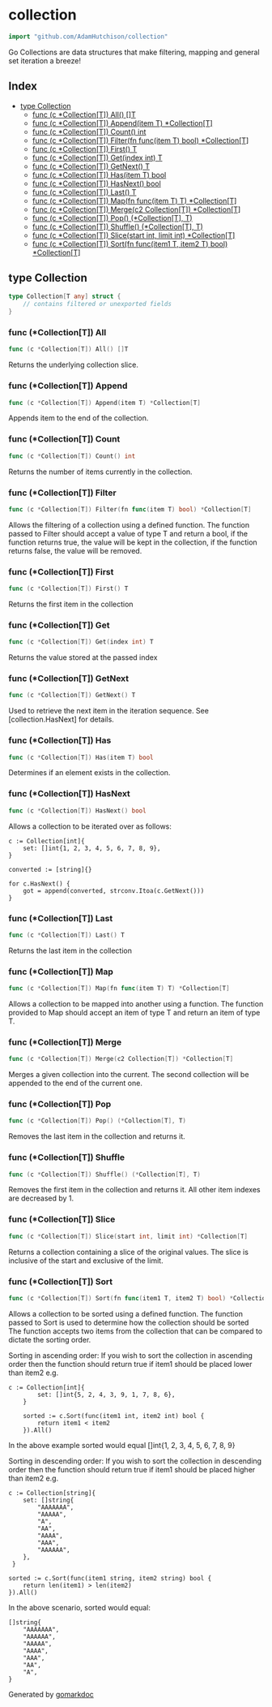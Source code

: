 <!-- Code generated by gomarkdoc. DO NOT EDIT -->

# collection

```go
import "github.com/AdamHutchison/collection"
```

Go Collections are data structures that make filtering, mapping and general set iteration a breeze\!

## Index

- [type Collection](<#type-collection>)
  - [func (c *Collection[T]) All() []T](<#func-collectiont-all>)
  - [func (c *Collection[T]) Append(item T) *Collection[T]](<#func-collectiont-append>)
  - [func (c *Collection[T]) Count() int](<#func-collectiont-count>)
  - [func (c *Collection[T]) Filter(fn func(item T) bool) *Collection[T]](<#func-collectiont-filter>)
  - [func (c *Collection[T]) First() T](<#func-collectiont-first>)
  - [func (c *Collection[T]) Get(index int) T](<#func-collectiont-get>)
  - [func (c *Collection[T]) GetNext() T](<#func-collectiont-getnext>)
  - [func (c *Collection[T]) Has(item T) bool](<#func-collectiont-has>)
  - [func (c *Collection[T]) HasNext() bool](<#func-collectiont-hasnext>)
  - [func (c *Collection[T]) Last() T](<#func-collectiont-last>)
  - [func (c *Collection[T]) Map(fn func(item T) T) *Collection[T]](<#func-collectiont-map>)
  - [func (c *Collection[T]) Merge(c2 Collection[T]) *Collection[T]](<#func-collectiont-merge>)
  - [func (c *Collection[T]) Pop() (*Collection[T], T)](<#func-collectiont-pop>)
  - [func (c *Collection[T]) Shuffle() (*Collection[T], T)](<#func-collectiont-shuffle>)
  - [func (c *Collection[T]) Slice(start int, limit int) *Collection[T]](<#func-collectiont-slice>)
  - [func (c *Collection[T]) Sort(fn func(item1 T, item2 T) bool) *Collection[T]](<#func-collectiont-sort>)


## type Collection

```go
type Collection[T any] struct {
    // contains filtered or unexported fields
}
```

### func \(\*Collection\[T\]\) All

```go
func (c *Collection[T]) All() []T
```

Returns the underlying collection slice.

### func \(\*Collection\[T\]\) Append

```go
func (c *Collection[T]) Append(item T) *Collection[T]
```

Appends item to the end of the collection.

### func \(\*Collection\[T\]\) Count

```go
func (c *Collection[T]) Count() int
```

Returns the number of items currently in the collection.

### func \(\*Collection\[T\]\) Filter

```go
func (c *Collection[T]) Filter(fn func(item T) bool) *Collection[T]
```

Allows the filtering of a collection using a defined function. The function passed to Filter should accept a value of type T and return a bool, if the function returns true, the value will be kept in the collection, if the function returns false, the value will be removed.

### func \(\*Collection\[T\]\) First

```go
func (c *Collection[T]) First() T
```

Returns the first item in the collection

### func \(\*Collection\[T\]\) Get

```go
func (c *Collection[T]) Get(index int) T
```

Returns the value stored at the passed index

### func \(\*Collection\[T\]\) GetNext

```go
func (c *Collection[T]) GetNext() T
```

Used to retrieve the next item in the iteration sequence. See \[collection.HasNext\] for details.

### func \(\*Collection\[T\]\) Has

```go
func (c *Collection[T]) Has(item T) bool
```

Determines if an element exists in the collection.

### func \(\*Collection\[T\]\) HasNext

```go
func (c *Collection[T]) HasNext() bool
```

Allows a collection to be iterated over as follows:

```
c := Collection[int]{
	set: []int{1, 2, 3, 4, 5, 6, 7, 8, 9},
}

converted := [string]{}

for c.HasNext() {
	got = append(converted, strconv.Itoa(c.GetNext()))
}
```

### func \(\*Collection\[T\]\) Last

```go
func (c *Collection[T]) Last() T
```

Returns the last item in the collection

### func \(\*Collection\[T\]\) Map

```go
func (c *Collection[T]) Map(fn func(item T) T) *Collection[T]
```

Allows a collection to be mapped into another using a function. The function provided to Map should accept an item of type T and return an item of type T.

### func \(\*Collection\[T\]\) Merge

```go
func (c *Collection[T]) Merge(c2 Collection[T]) *Collection[T]
```

Merges a given collection into the current. The second collection will be appended to the end of the current one.

### func \(\*Collection\[T\]\) Pop

```go
func (c *Collection[T]) Pop() (*Collection[T], T)
```

Removes the last item in the collection and returns it.

### func \(\*Collection\[T\]\) Shuffle

```go
func (c *Collection[T]) Shuffle() (*Collection[T], T)
```

Removes the first item in the collection and returns it. All other item indexes are decreased by 1.

### func \(\*Collection\[T\]\) Slice

```go
func (c *Collection[T]) Slice(start int, limit int) *Collection[T]
```

Returns a collection containing a slice of the original values. The slice is inclusive of the start and exclusive of the limit.

### func \(\*Collection\[T\]\) Sort

```go
func (c *Collection[T]) Sort(fn func(item1 T, item2 T) bool) *Collection[T]
```

Allows a collection to be sorted using a defined function. The function passed to Sort is used to determine how the collection should be sorted The function accepts two items from the collection that can be compared to dictate the sorting order.

Sorting in ascending order: If you wish to sort the collection in ascending order then the function should return true if item1 should be placed lower than item2 e.g.

```
c := Collection[int]{
		set: []int{5, 2, 4, 3, 9, 1, 7, 8, 6},
	}

	sorted := c.Sort(func(item1 int, item2 int) bool {
		return item1 < item2
	}).All()
```

In the above example sorted would equal \[\]int\{1, 2, 3, 4, 5, 6, 7, 8, 9\}

Sorting in descending order: If you wish to sort the collection in descending order then the function should return true if item1 should be placed higher than item2 e.g.

```
c := Collection[string]{
	set: []string{
		"AAAAAAA",
		"AAAAA",
		"A",
		"AA",
		"AAAA",
		"AAA",
		"AAAAAA",
	},
 }

sorted := c.Sort(func(item1 string, item2 string) bool {
	return len(item1) > len(item2)
}).All()
```

In the above scenario, sorted would equal:

```
[]string{
	"AAAAAAA",
	"AAAAAA",
	"AAAAA",
	"AAAA",
	"AAA",
	"AA",
	"A",
}
```



Generated by [gomarkdoc](<https://github.com/princjef/gomarkdoc>)
